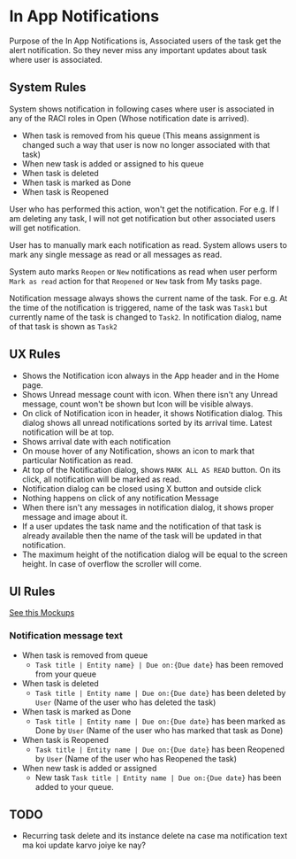 # In App Notifications

Purpose of the In App Notifications is, Associated users of the task get the alert notification. So they never miss any important updates about task where user is associated.

## System Rules

System shows notification in following cases where user is associated in any of the RACI roles in Open (Whose notification date is arrived).

- When task is removed from his queue (This means assignment is changed such a way that user is now no longer associated with that task)
- When new task is added or assigned to his queue
- When task is deleted 
- When task is marked as Done
- When task is Reopened

User who has performed this action, won't get the notification. For e.g. If I am deleting any task, I will not get notification but other associated users will get notification.

User has to manually mark each notification as read. System allows users to mark any single message as read or all messages as read.

System auto marks `Reopen` or `New`  notifications as read when user perform `Mark as read` action for that `Reopened` or `New`  task from My tasks page.

Notification message always shows the current name of the task. For e.g. At the time of the notification is triggered, name of the task was `Task1` but currently name of the task is changed to `Task2`. In notification dialog, name of that task is shown as `Task2`

## UX Rules

- Shows the Notification icon always in the App header and in the Home page.
- Shows Unread message count with icon. When there isn't any Unread message, count won't be shown but Icon will be visible always.
- On click of Notification icon in header, it shows Notification dialog. This dialog shows all unread notifications sorted by its arrival time. Latest notification will be at top. 
- Shows arrival date with each notification
- On mouse hover of any Notification, shows an icon to mark that particular Notification as read. 
- At top of the Notification dialog, shows `MARK ALL AS READ` button. On its click, all notification will be marked as read. 
- Notification dialog can be closed using X button and outside click
- Nothing happens on click of any notification Message
- When there isn't any messages in notification dialog, it shows proper message and image about it. 
- If a user updates the task name and the notification of that task is already available then the name of the task will be updated in that notification.
- The maximum height of the notification dialog will be equal to the screen height. In case of overflow the scroller will come.

## UI Rules

[See this Mockups](https://drive.google.com/drive/folders/1QzJUVLPlatfx8D_PHUatSF3t03wITQ3Q)

### Notification message text

- When task is removed from queue
  - `Task title | Entity name} | Due on:{Due date}` has been removed from your queue
- When task is deleted
  - `Task title | Entity name | Due on:{Due date}` has been deleted by `User` (Name of the user who has deleted the task)
- When task is marked as Done
  - `Task title | Entity name | Due on:{Due date}` has been marked as Done by `User` (Name of the user who has marked that task as Done)
- When task is Reopened
  - `Task title | Entity name | Due on:{Due date}` has been Reopened by `User` (Name of the user who has Reopened the task)
- When new task is added or assigned
  - New task `Task title | Entity name | Due on:{Due date}` has been added to your queue.




## TODO

- Recurring task delete and its instance delete na case ma notification text ma koi update karvo joiye ke nay?
